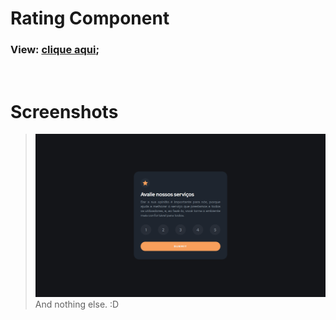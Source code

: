 # Rating Component

### <b>View:</b> [clique aqui](https://henrilima.github.io/nash.rating-component/);

 <br/>

# Screenshots

> ![Desktop](./assets/screen.png)
And nothing else. :D